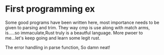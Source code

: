 # First programming ex

Some good programs have been written here, most importance needs to be given to parsing and trim.
They way cmp is use along with match arms, is.....so immaculate,Rust truly is a beautful language.
More pwoer to me...let's keep going and learn some legit rust.

The error handling in parse function, So damn neat!
